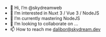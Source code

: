 - 👋 Hi, I’m @skydreamweb
- 👀 I’m interested in Nuxt 3 / Vue 3 / NodeJS
- 🌱 I’m currently mastering NodeJS
- 💞️ I’m looking to collaborate on ...
- 📫 How to reach me dalibor@skydream.dev

<!---
skydreamweb/skydreamweb is a ✨ special ✨ repository because its `README.md` (this file) appears on your GitHub profile.
You can click the Preview link to take a look at your changes.
--->
